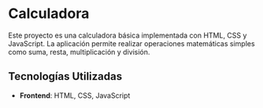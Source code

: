 # Calculadora

Este proyecto es una calculadora básica implementada con HTML, CSS y JavaScript. 
La aplicación permite realizar operaciones matemáticas simples como suma, resta, multiplicación y división.

## Tecnologías Utilizadas
- **Frontend**: HTML, CSS, JavaScript
